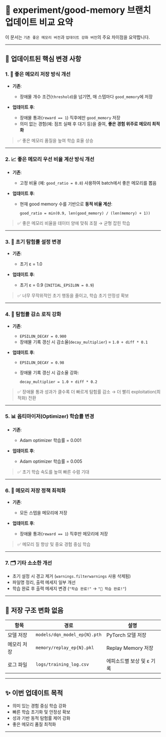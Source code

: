 # 📌 experiment/good-memory 브랜치 업데이트 비교 요약

이 문서는 `기존 좋은 메모리 버전`과 `업데이트 강화 버전`의 주요 차이점을 요약합니다.

---

## 🔄 업데이트된 핵심 변경 사항

### 1. 🎯 좋은 메모리 저장 방식 개선

- **기존**:
  - 장애물 개수 조건(`threshold`)을 넘기면, 매 스텝마다 `good_memory`에 저장

- **업데이트 후**:
  - 장애물 통과(`reward == 1`) 직후에만 `good_memory` 저장
  - 의미 없는 경험(예: 점프 실패 후 대기 등)을 줄여, **좋은 경험 위주로 메모리 최적화**

> ✅ 좋은 메모리 품질을 높여 학습 효율 상승

---

### 2. 📈 좋은 메모리 우선 비율 계산 방식 개선

- **기존**:
  - 고정 비율 (예: `good_ratio = 0.8`) 사용하여 batch에서 좋은 메모리를 뽑음

- **업데이트 후**:
  - 현재 good memory 수를 기반으로 **동적 비율 계산**:

    ```
    good_ratio = min(0.9, len(good_memory) / (len(memory) + 1))
    ```

> ✅ 좋은 메모리 비율을 데이터 양에 맞춰 조절 → 균형 잡힌 학습

---

### 3. 🚀 초기 탐험률 설정 변경

- **기존**:
  - 초기 ε = 1.0

- **업데이트 후**:
  - 초기 ε = 0.9 (`INITIAL_EPSILON = 0.9`)

> ✅ 너무 무작위적인 초기 행동을 줄이고, 학습 초기 안정성 확보

---

### 4. 🔽 탐험률 감소 로직 강화

- **기존**:
  - `EPSILON_DECAY = 0.900`
  - 장애물 기록 갱신 시 감소율(`decay_multiplier`) = `1.0 + diff * 0.1`

- **업데이트 후**:
  - `EPSILON_DECAY = 0.98`
  - 장애물 기록 갱신 시 감소율 강화:

    ```
    decay_multiplier = 1.0 + diff * 0.2
    ```

> ✅ 장애물 통과 성과가 클수록 더 빠르게 탐험률 감소 → 더 빨리 exploitation(최적화) 전환

---

### 5. 📊 옵티마이저(Optimizer) 학습률 변경

- **기존**:
  - Adam optimizer 학습률 = 0.001

- **업데이트 후**:
  - Adam optimizer 학습률 = 0.005

> ✅ 초기 학습 속도를 높여 빠른 수렴 기대

---

### 6. 🧹 메모리 저장 정책 최적화

- **기존**:
  - 모든 스텝을 메모리에 저장

- **업데이트 후**:
  - 장애물 통과(`reward == 1`) 직후만 메모리에 저장

> ✅ 메모리 질 향상 및 중요 경험 중심 학습

---

### 7. 🗂 기타 소소한 개선

- 초기 설정 시 경고 제거 (`warnings.filterwarnings` 사용 삭제됨)
- 파일명 정리, 출력 메세지 일부 개선
- 학습 완료 후 출력 메세지 변경 (`"학습 완료!"` → `"🎉 학습 완료!"`)

---

## 📁 저장 구조 변화 없음

| 항목 | 경로 | 설명 |
|------|------|------|
| 모델 저장 | `models/dqn_model_ep{N}.pth` | PyTorch 모델 저장 |
| 메모리 저장 | `memory/replay_ep{N}.pkl` | Replay Memory 저장 |
| 로그 파일 | `logs/training_log.csv` | 에피소드별 보상 및 ε 기록 |

---

## ✨ 이번 업데이트 목적

- 의미 있는 경험 중심 학습 강화
- 빠른 학습 초기화 및 안정성 확보
- 성과 기반 동적 탐험률 제어 강화
- 좋은 메모리 품질 최적화

---
